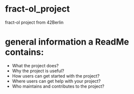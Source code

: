 # fract-ol_project
fract-ol project from 42Berlin

# general information a ReadMe contains:
* What the project does? 
* Why the project is useful?
* How users can get started with the project?
* Where users can get help with your project?
* Who maintains and contributes to the project?
